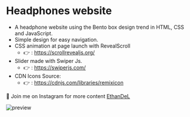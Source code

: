 # Headphones website

* A headphone website using the Bento box design trend in HTML, CSS and JavaScript.
* Simple design for easy navigation.
* CSS animation at page launch with RevealScroll
    * 👉 : https://scrollrevealjs.org/
* Slider made with Swiper Js.
    * 👉 : https://swiperjs.com/
* CDN Icons Source:
    * 👉 : https://cdnjs.com/libraries/remixicon
    
🤍 Join me on Instagram for more content [EthanDeL](https://www.instagram.com/ethan_del_code/)


![preview](https://github.com/user-attachments/assets/61512720-117d-4ae3-ba70-02ec681907b6)
